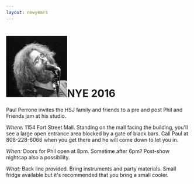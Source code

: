 ```yaml
---
layout: newyears
---
```


<h1><img class="ui avatar image" src="/images/jerryavatar.jpg">NYE 2016</h1>

Paul Perrone invites the HSJ family and friends to a pre and post Phil and Friends jam at his studio.
 
*Where:* 1154 Fort Street Mall. Standing on the mall facing the building, you'll see a large open entrance area blocked by a gate of black bars. Call Paul at 808-228-6066 when you get there and he will come down to let you in.  

*When:* Doors for Phil open at 8pm. Sometime after 6pm? Post-show nightcap also a possibility.

*What:* Back line provided. Bring instruments and party materials. Small fridge available but it's recommended that you bring a small cooler. 




